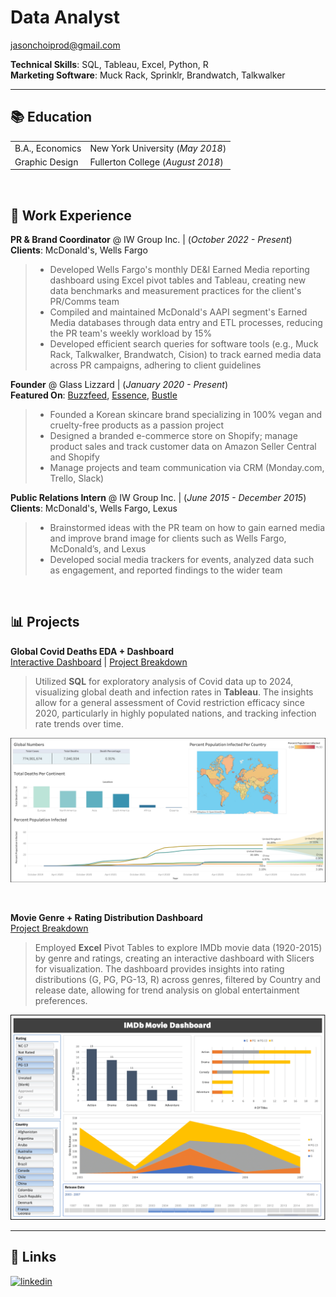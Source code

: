 # Data Analyst<br/>
jasonchoiprod@gmail.com


**Technical Skills**: SQL, Tableau, Excel, Python, R <br/>
**Marketing Software**: Muck Rack, Sprinklr, Brandwatch, Talkwalker <br/>


---


## 📚 Education
|                 |                                   |
| :-------------- | :-------------------------------- |
| B.A., Economics | New York University (_May 2018_)  |
| Graphic Design  | Fullerton College (_August 2018_) |

<br/>

## 📑 Work Experience
**PR & Brand Coordinator** @ IW Group Inc. | (_October 2022 - Present_)<br/>
**Clients**: McDonald's, Wells Fargo
> - Developed Wells Fargo's monthly DE&I Earned Media reporting dashboard using Excel pivot tables and Tableau, creating new data benchmarks and measurement practices for the client's PR/Comms team
> - Compiled and maintained McDonald's AAPI segment's Earned Media databases through data entry and ETL processes, reducing the PR team's weekly workload by 15%
> - Developed efficient search queries for software tools (e.g., Muck Rack, Talkwalker, Brandwatch, Cision) to track earned media data across PR campaigns, adhering to client guidelines

**Founder** @ Glass Lizzard | (_January 2020 - Present_)<br/>
**Featured On**: [Buzzfeed](https://www.buzzfeed.com/racheldunkel/things-to-try-in-august), [Essence](https://www.essence.com/beauty/experts-say-dont-forget-to-exfoliating-your-skin/#1088475), [Bustle](https://www.bustle.com/style/glass-lizzard-bouncy-balm-review)
> - Founded a Korean skincare brand specializing in 100% vegan and cruelty-free products as a passion project
> - Designed a branded e-commerce store on Shopify; manage product sales and track customer data on Amazon Seller Central and Shopify
> - Manage projects and team communication via CRM (Monday.com, Trello, Slack)

**Public Relations Intern** @ IW Group Inc. | (_June 2015 - December 2015_)<br/>
**Clients**: McDonald's, Wells Fargo, Lexus
> - Brainstormed ideas with the PR team on how to gain earned media and improve brand image for clients such as Wells Fargo, McDonald’s, and Lexus
> - Developed social media trackers for events, analyzed data such as engagement, and reported findings to the wider team

<br/>

## 📊 Projects 
**Global Covid Deaths EDA + Dashboard**<br/>
[Interactive Dashboard](https://public.tableau.com/app/profile/jason.choi7047/viz/CovidResearch_17129148303530/Dashboard1) | [Project Breakdown](/Covid-Dashboard-EDA/README.md)

> Utilized **SQL** for exploratory analysis of Covid data up to 2024, visualizing global death and infection rates in **Tableau**. The insights allow for a general assessment of Covid restriction efficacy since 2020, particularly in highly populated nations, and tracking infection rate trends over time.

![Covid Deaths and Infection Rate](/assets/covid_dashboard.png)

<br/>

**Movie Genre + Rating Distribution Dashboard**<br/>
[Project Breakdown](/IMDb-Dashboard/README.md)

> Employed **Excel** Pivot Tables to explore IMDb movie data (1920-2015) by genre and ratings, creating an interactive dashboard with Slicers for visualization. The dashboard provides insights into rating distributions (G, PG, PG-13, R) across genres, filtered by Country and release date, allowing for trend analysis on global entertainment preferences.

![Dashboard](/assets/IMDb_dashboard.png)


---


## 🔗 Links
[![linkedin](https://img.shields.io/badge/linkedin-0A66C2?style=for-the-badge&logo=linkedin&logoColor=white)](https://www.linkedin.com/in/jasonchoi24)
